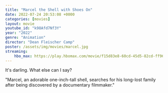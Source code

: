 ```yaml
---
title: "Marcel the Shell with Shoes On"
date: 2022-07-24 20:53:08 +0000
categories: [movies]
layout: movie
youtube_id: "k98Afd7Nf3Y"
year: "2022"
genre: "Animation"
director: "Dean Fleischer Camp"
poster: /assets/img/movies/marcel.jpg
streaming:
    hbo_max: https://play.hbomax.com/movie/f15d83e8-60cd-45d5-82cd-ff9621b2f215N
---
```

It's darling. What else can I say?

"Marcel, an adorable one-inch-tall shell, searches for his long-lost family after being discovered by a documentary filmmaker."
